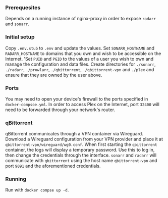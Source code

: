### Prerequesites
Depends on a running instance of nginx-proxy in order to expose `radarr` and `sonarr`.

### Initial setup
Copy `.env.stub` to `.env` and update the values. Set `SONARR_HOSTNAME` and `RADARR_HOSTNAME` to domains that you own and wish to be accessible on the Internet. 'Set `PUID` and `PGID` to the values of a user you wish to own and manage the configuration and data files. Create directories for `./sonarr`, `./radarr`, `./prowlarr`, `./qbittorrent`, `./qbittorrent-vpn` and `./plex` and ensure that they are owned by the user above.

### Ports
You may need to open your device's firewall to the ports specified in `docker-compsoe.yml`. In order to access Plex on the Internet, port `32400` will need to be forwarded through your network's router.

### qBittorrent
qBittorrent communicates through a VPN container via Wireguard. Download a Wireguard configuration from your VPN provider and place it at `qbittorrent-vpn/wireguard/wg0.conf`. When first starting the `qbittorrent` container, the logs will display a temporary password. Use this to log in, then change the credentials through the interface. `sonarr` and `radarr` will communicate with `qbittorrent` using the host name `qbittorrent-vpn` and port `9091` and the aforementioned credentials.

### Running
Run with `docker compse up -d`.
